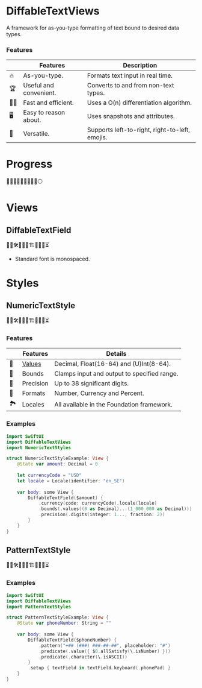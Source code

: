 # DiffableTextViews

A framework for as-you-type formatting of text bound to desired data types.

### Features

|   | Features | Description |
|---|----------|---------|
| :fire: | As-you-type. | Formats text input in real time. |
| :trophy: | Useful and convenient. | Converts to and from non-text types. |
| :running_man: | Fast and efficient. | Uses a O(n) differentiation algorithm. |
| :desktop_computer: | Easy to reason about. | Uses snapshots and attributes. |
| :book: | Versatile. | Supports left-to-right, right-to-left, emojis. |

# Progress

🔵🔵🔵🔵🔵🔵🔵🔵🔵⚪️

# Views

## DiffableTextField

👷‍♂️🛠🚧🚧🧱🏗🧱🚧🚧⏳

- Standard font is monospaced.

# Styles

## NumericTextStyle 

👷‍♂️🛠🚧🚧🧱🏗🧱🚧🚧⏳

### Features

|   | Features | Details |
|---|----------|---------|
| :arrows_counterclockwise: | [Values](../main/Notes/NumericTextStyles/VALUES.md) | Decimal, Float(16-64) and (U)Int(8-64). |
| :straight_ruler: | Bounds | Clamps input and output to specified range. |
| :mag_right: | Precision | Up to 38 significant digits. |
| :art: | Formats | Number, Currency and Percent. |
| :national_park: | Locales | All available in the Foundation framework. |

### Examples

```swift
import SwiftUI
import DiffableTextViews
import NumericTextStyles

struct NumericTextStyleExample: View {
    @State var amount: Decimal = 0
    
    let currencyCode = "USD"
    let locale = Locale(identifier: "en_SE")
    
    var body: some View {
        DiffableTextField($amount) {
            .currency(code: currencyCode).locale(locale)
            .bounds(.values((0 as Decimal)...(1_000_000 as Decimal)))
            .precision(.digits(integer: 1..., fraction: 2))
        }
    }
}
```

## PatternTextStyle

👷‍♂️🛠🚧🚧🧱🏗🧱🚧🚧⏳

### Examples

```swift
import SwiftUI
import DiffableTextViews
import PatternTextStyles

struct PatternTextStyleExample: View {
    @State var phoneNumber: String = ""
    
    var body: some View {
        DiffableTextField($phoneNumber) {
            .pattern("+## (###) ###-##-##", placeholder: "#")
            .predicate(.value({ $0.allSatisfy(\.isNumber) }))
            .predicate(.character(\.isASCII))
        }
        .setup { textField in textField.keyboard(.phonePad) }
    }
}
```
